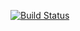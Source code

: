 [![Build Status](https://travis-ci.org/NeverMore27/st5-5.svg?branch=master)](https://travis-ci.org/NeverMore27/st5-5)
                        
